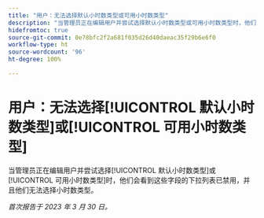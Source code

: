 ```yaml
---
title: "用户：无法选择默认小时数类型或可用小时数类型"
description: "当管理员正在编辑用户并尝试选择默认小时数类型或可用小时数类型时，他们会看到这些字段的下拉列表已禁用，并且他们无法选择小时数类型。"
hidefromtoc: true
source-git-commit: 0e78bfc2f2a681f035d26d40daeac35f29b6e6f0
workflow-type: ht
source-wordcount: '96'
ht-degree: 100%

---
```



# 用户：无法选择[!UICONTROL 默认小时数类型]或[!UICONTROL 可用小时数类型]

当管理员正在编辑用户并尝试选择[!UICONTROL 默认小时数类型]或[!UICONTROL 可用小时数类型]时，他们会看到这些字段的下拉列表已禁用，并且他们无法选择小时数类型。

_首次报告于 2023 年 3 月 30 日。_

